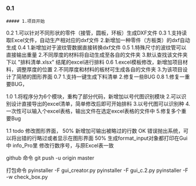 ### 0.1
    ##### 1.项目开始
0.2
    1.可以针对不同形状的零件（接管，圆板，环板）生成DXF文件
0.3
    1.支持读取Excel文件，自动生产相对应的dxf文件
    2.新增加一种零件（方板类）的dxf自动生成
0.4
    1.新增加对于波纹管数据直接转换dxf文件
0.5
    1.特殊尺寸的波纹管可以直接输出重量
    2.不同厚度的材料将自动生成至各自的文件夹
    3.默认查找该文件夹下以 "排料清单.xlsx" 结尾的excel进行排料
0.6
    1.excel模板修改，新增加项目材料，调整厚度的位置
    2.不同厚度和材料的板材可生成各自的文件夹
    3.为该项目设计了简陋的图形界面
0.7
    1.支持一键生成下料清单
    2.修复一些BUG
0.8
    1.修复一重要BUG，

1.0
    1.将程序分为6个模块，重构了部分代码，新增加以号代图识别模块
    2.可以识别设计直接导出的excel清单，简单修改后即可开始排料
    3.以号代图可以识别种
    4.一次性可以输入个excel表格，输出文件在选定excel表格的文件中
    5.修复多个重要Bug

1.1 todo
    修改图形界面，   50%
    新增加可输出被略过的行数    OK
    错误抛出系统，可以将出错的行略过或者显示在图形界面   50%
    生成format_input对象都打印在Gui中
    info_Pro里 修改行数序号，与原Excel表一致





github 命令
git push -u origin master

打包命令
pyinstaller -F gui_creator.py
pyinstaller -F gui_c.2.py
pyinstaller -F -w check_box.py